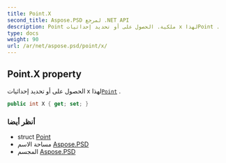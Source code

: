 ```yaml
---
title: Point.X
second_title: Aspose.PSD لمرجع .NET API
description: Point ملكية. الحصول على أو تحديد إحداثيات x لهذاPoint .
type: docs
weight: 90
url: /ar/net/aspose.psd/point/x/
---
```

## Point.X property

الحصول على أو تحديد إحداثيات x لهذا[`Point`](../) .

```csharp
public int X { get; set; }
```

### أنظر أيضا

* struct [Point](../)
* مساحة الاسم [Aspose.PSD](../../point/)
* المجسم [Aspose.PSD](../../../)


